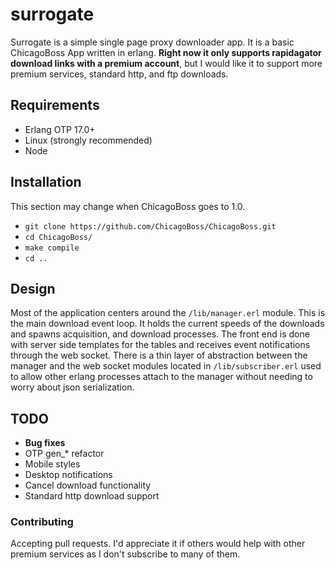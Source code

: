 # surrogate

Surrogate is a simple single page proxy downloader app. It is a basic ChicagoBoss App written in erlang. **Right now it only supports rapidagator download links with a premium account**, but I would like it to support more premium services, standard http, and ftp downloads. 

## Requirements
- Erlang OTP 17.0+
- Linux (strongly recommended)
- Node

## Installation
This section may change when ChicagoBoss goes to 1.0.

- `git clone https://github.com/ChicagoBoss/ChicagoBoss.git`
- `cd ChicagoBoss/`
- `make compile`
- `cd ..`

## Design
Most of the application centers around the `/lib/manager.erl` module. This is the main download event loop. It holds the current speeds of the downloads and spawns acquisition, and download processes. The front end is done with server side templates for the tables and receives event notifications through the web socket. There is a thin layer of abstraction between the manager and the web socket modules located in `/lib/subscriber.erl` used to allow other erlang processes attach to the manager without needing to worry about json serialization.

## TODO
- **Bug fixes**
- OTP gen_* refactor
- Mobile styles
- Desktop notifications
- Cancel download functionality
- Standard http download support

### Contributing
Accepting pull requests. I'd appreciate it if others would help with other premium services as I don't subscribe to many of them.